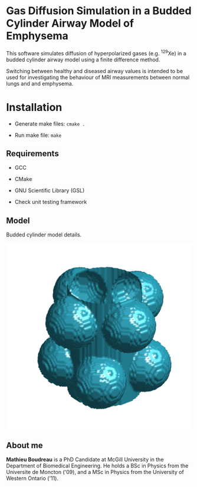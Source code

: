 # Gas Diffusion Simulation in a Budded Cylinder Airway Model of Emphysema
This software simulates diffusion of hyperpolarized gases (e.g. <sup>129</sup>Xe) in a budded cylinder airway model using a
finite difference method.

Switching between healthy and diseased airway values is intended to be used for investigating the behaviour of MRI
measurements between normal lungs and and emphysema.

# Installation

* Generate make files: `cmake .`

* Run make file: `make`

## Requirements

* GCC

* CMake

* GNU Scientific Library (GSL)

* Check unit testing framework

## Model

Budded cylinder model details.

![Budded Cylinder (healthy)](/figures/healthy.png)

## About me

**Mathieu Boudreau** is a PhD Candidate at McGill University in the Department of Biomedical Engineering.
He holds a BSc in Physics from the Universite de Moncton ('09), and a MSc in Physics from the University
of Western Ontario ('11).